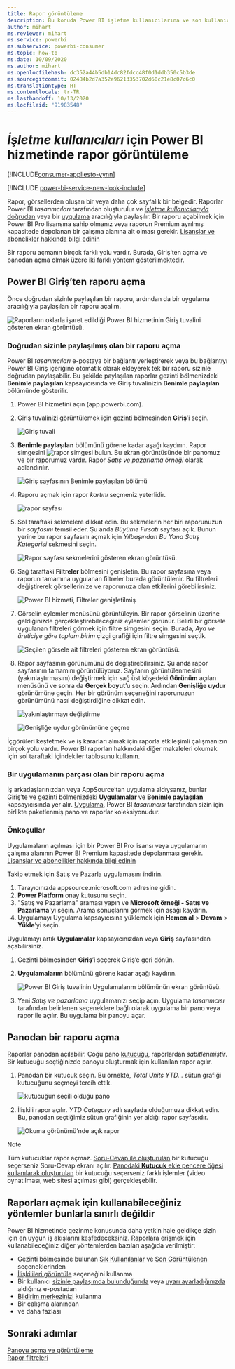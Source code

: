 ```yaml
---
title: Rapor görüntüleme
description: Bu konuda Power BI işletme kullanıcılarına ve son kullanıcılarına bir Power BI raporunu açma ve görüntüleme adımları gösterilmektedir.
author: mihart
ms.reviewer: mihart
ms.service: powerbi
ms.subservice: powerbi-consumer
ms.topic: how-to
ms.date: 10/09/2020
ms.author: mihart
ms.openlocfilehash: dc352a44b5db14dc82fdcc48f0d1ddb350c5b3de
ms.sourcegitcommit: 02484b2d7a352e96213353702d60c21e8c07c6c0
ms.translationtype: HT
ms.contentlocale: tr-TR
ms.lasthandoff: 10/13/2020
ms.locfileid: "91983548"
---
```

# <a name="view-a-report-in-the-power-bi-service-for-business-users"></a>*İşletme kullanıcıları* için Power BI hizmetinde rapor görüntüleme

[!INCLUDE[consumer-appliesto-yynn](../includes/consumer-appliesto-yynn.md)]

[!INCLUDE [power-bi-service-new-look-include](../includes/power-bi-service-new-look-include.md)]

Rapor, görsellerden oluşan bir veya daha çok sayfalık bir belgedir. Raporlar Power BI *tasarımcıları* tarafından oluşturulur ve [*işletme kullanıcılarıyla* doğrudan](end-user-shared-with-me.md) veya bir [uygulama](end-user-apps.md) aracılığıyla paylaşılır. Bir raporu açabilmek için Power BI Pro lisansına sahip olmanız veya raporun Premium ayrılmış kapasitede depolanan bir çalışma alanına ait olması gerekir. [Lisanslar ve abonelikler hakkında bilgi edinin](end-user-license.md)

Bir raporu açmanın birçok farklı yolu vardır. Burada, Giriş’ten açma ve panodan açma olmak üzere iki farklı yöntem gösterilmektedir. 

<!-- add art-->


## <a name="open-a-report-from-power-bi-home"></a>Power BI Giriş’ten raporu açma
Önce doğrudan sizinle paylaşılan bir raporu, ardından da bir uygulama aracılığıyla paylaşılan bir raporu açalım.

   ![Raporların oklarla işaret edildiği Power BI hizmetinin Giriş tuvalini gösteren ekran görüntüsü.](./media/end-user-report-open/power-bi-home.png)

### <a name="open-a-report-that-has-been-directly-shared-with-you"></a>Doğrudan sizinle paylaşılmış olan bir raporu açma
Power BI *tasarımcıları* e-postaya bir bağlantı yerleştirerek veya bu bağlantıyı Power BI Giriş içeriğine otomatik olarak ekleyerek tek bir raporu sizinle doğrudan paylaşabilir. Bu şekilde paylaşılan raporlar gezinti bölmenizdeki **Benimle paylaşılan** kapsayıcısında ve Giriş tuvalinizin **Benimle paylaşılan** bölümünde gösterilir.

1. Power BI hizmetini açın (app.powerbi.com).

2. Giriş tuvalinizi görüntülemek için gezinti bölmesinden **Giriş**’i seçin.  

   ![Giriş tuvali](./media/end-user-report-open/power-bi-open-home.png)
   
3. **Benimle paylaşılan** bölümünü görene kadar aşağı kaydırın. Rapor simgesini ![rapor simgesi](./media/end-user-report-open/power-bi-report-icon.png) bulun. Bu ekran görüntüsünde bir panomuz ve bir raporumuz vardır. Rapor *Satış ve pazarlama örneği* olarak adlandırılır. 
   
   ![Giriş sayfasının Benimle paylaşılan bölümü](./media/end-user-report-open/power-bi-shared-new.png)

4. Raporu açmak için rapor *kartını* seçmeniz yeterlidir.

   ![rapor sayfası](./media/end-user-report-open/power-bi-open.png)

5. Sol taraftaki sekmelere dikkat edin.  Bu sekmelerin her biri raporunuzun bir *sayfasını* temsil eder. Şu anda *Büyüme Fırsatı* sayfası açık. Bunun yerine bu rapor sayfasını açmak için *Yılbaşından Bu Yana Satış Kategorisi* sekmesini seçin. 

   ![Rapor sayfası sekmelerini gösteren ekran görüntüsü.](./media/end-user-report-open/power-bi-report-open.png)

6. Sağ taraftaki **Filtreler** bölmesini genişletin. Bu rapor sayfasına veya raporun tamamına uygulanan filtreler burada görüntülenir. Bu filtreleri değiştirerek görsellerinize ve raporunuza olan etkilerini görebilirsiniz.

   ![Power BI hizmeti, Filtreler genişletilmiş](./media/end-user-report-open/power-bi-filters.png)

7. Görselin eylemler menüsünü görüntüleyin. Bir rapor görselinin üzerine geldiğinizde gerçekleştirebileceğiniz eylemler görünür. Belirli bir görsele uygulanan filtreleri görmek için filtre simgesini seçin. Burada, *Aya ve üreticiye göre toplam birim* çizgi grafiği için filtre simgesini seçtik.

   ![Seçilen görsele ait filtreleri gösteren ekran görüntüsü.](./media/end-user-report-open/power-bi-visual-filters.png)

6. Rapor sayfasının görünümünü de değiştirebilirsiniz. Şu anda rapor sayfasının tamamını görüntülüyoruz. Sayfanın görüntülenmesini (yakınlaştırmasını) değiştirmek için sağ üst köşedeki **Görünüm** açılan menüsünü ve sonra da **Gerçek boyut**’u seçin. Ardından **Genişliğe uydur** görünümüne geçin. Her bir görünüm seçeneğini raporunuzun görünümünü nasıl değiştirdiğine dikkat edin.

   ![yakınlaştırmayı değiştirme](./media/end-user-report-open/power-bi-view-actual.png)

   ![Genişliğe uydur görünümüne geçme](./media/end-user-report-open/power-bi-width.png)

İçgörüleri keşfetmek ve iş kararları almak için raporla etkileşimli çalışmanızın birçok yolu vardır.  Power BI raporları hakkındaki diğer makaleleri okumak için sol taraftaki içindekiler tablosunu kullanın. 

### <a name="open-a-report-that-is-part-of-an-app"></a>Bir uygulamanın parçası olan bir raporu açma
İş arkadaşlarınızdan veya AppSource’tan uygulama aldıysanız, bunlar Giriş’te ve gezinti bölmenizdeki **Uygulamalar** ve **Benimle paylaşılan** kapsayıcısında yer alır. [Uygulama](end-user-apps.md), Power BI *tasarımcısı* tarafından sizin için birlikte paketlenmiş pano ve raporlar koleksiyonudur.

### <a name="prerequisites"></a>Önkoşullar
Uygulamaların açılması için bir Power BI Pro lisansı veya uygulamanın çalışma alanının Power BI Premium kapasitede depolanması gerekir. [Lisanslar ve abonelikler hakkında bilgi edinin](end-user-license.md)    
    
Takip etmek için Satış ve Pazarla uygulamasını indirin.
1. Tarayıcınızda appsource.microsoft.com adresine gidin.
1. **Power Platform** onay kutusunu seçin.
1. "Satış ve Pazarlama" araması yapın ve **Microsoft örneği - Satış ve Pazarlama**'yı seçin. Arama sonuçlarını görmek için aşağı kaydırın.
1. Uygulamayı Uygulama kapsayıcısına yüklemek için **Hemen al** > **Devam** > **Yükle**’yi seçin. 

Uygulamayı artık **Uygulamalar** kapsayıcınızdan veya **Giriş** sayfasından açabilirsiniz.
1. Gezinti bölmesinden **Giriş**’i seçerek Giriş’e geri dönün.

7. **Uygulamalarım** bölümünü görene kadar aşağı kaydırın.

   ![Power BI Giriş tuvalinin Uygulamalarım bölümünün ekran görüntüsü.](./media/end-user-report-open/power-bi-apps-new.png)

8. Yeni *Satış ve pazarlama* uygulamanızı seçip açın. Uygulama *tasarımcısı* tarafından belirlenen seçeneklere bağlı olarak uygulama bir pano veya rapor ile açılır. Bu uygulama bir panoyu açar.  


## <a name="open-a-report-from-a-dashboard"></a>Panodan bir raporu açma
Raporlar panodan açılabilir. Çoğu pano [kutucuğu](end-user-tiles.md), raporlardan *sabitlenmiştir*. Bir kutucuğu seçtiğinizde panoyu oluşturmak için kullanılan rapor açılır. 

1. Panodan bir kutucuk seçin. Bu örnekte, *Total Units YTD...* sütun grafiği kutucuğunu seçmeyi tercih ettik.

    ![kutucuğun seçili olduğu pano](./media/end-user-report-open/power-bi-dashboards.png)

2.  İlişkili rapor açılır. *YTD Category* adlı sayfada olduğumuza dikkat edin. Bu, panodan seçtiğimiz sütun grafiğinin yer aldığı rapor sayfasıdır.

    ![Okuma görünümü’nde açık rapor](./media/end-user-report-open/power-bi-report-tab.png)

> [!NOTE]
> Tüm kutucuklar rapor açmaz. [Soru-Cevap ile oluşturulan](end-user-q-and-a.md) bir kutucuğu seçerseniz Soru-Cevap ekranı açılır. [Panodaki **Kutucuk** ekle pencere öğesi kullanılarak oluşturulan](../create-reports/service-dashboard-add-widget.md) bir kutucuğu seçerseniz farklı işlemler (video oynatılması, web sitesi açılması gibi) gerçekleşebilir.  


##  <a name="still-more-ways-to-open-a-report"></a>Raporları açmak için kullanabileceğiniz yöntemler bunlarla sınırlı değildir
Power BI hizmetinde gezinme konusunda daha yetkin hale geldikçe sizin için en uygun iş akışlarını keşfedeceksiniz. Raporlara erişmek için kullanabileceğiniz diğer yöntemlerden bazıları aşağıda verilmiştir:
- Gezinti bölmesinde bulunan [Sık Kullanılanlar](end-user-favorite.md) ve [Son Görüntülenen](end-user-recent.md) seçeneklerinden    
- [İlişkilileri görüntüle](end-user-related.md) seçeneğini kullanma    
- Bir kullanıcı [sizinle paylaşımda bulunduğunda](../collaborate-share/service-share-reports.md) veya [uyarı ayarladığınızda](end-user-alerts.md) aldığınız e-postadan    
- [Bildirim merkezinizi](end-user-notification-center.md) kullanma    
- Bir çalışma alanından
- ve daha fazlası

## <a name="next-steps"></a>Sonraki adımlar
[Panoyu açma ve görüntüleme](end-user-dashboard-open.md)    
[Rapor filtreleri](end-user-report-filter.md)

